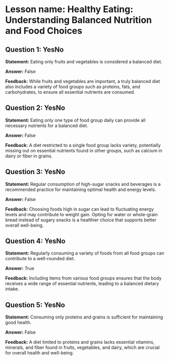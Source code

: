 # Lesson name: Healthy Eating: Understanding Balanced Nutrition and Food Choices

## Question 1: YesNo

**Statement:** Eating only fruits and vegetables is considered a balanced diet.

**Answer:** False

**Feedback:**
While fruits and vegetables are important, a truly balanced diet also includes a variety of food groups such as proteins, fats, and carbohydrates, to ensure all essential nutrients are consumed.


## Question 2: YesNo

**Statement:** Eating only one type of food group daily can provide all necessary nutrients for a balanced diet.

**Answer:** False

**Feedback:**
A diet restricted to a single food group lacks variety, potentially missing out on essential nutrients found in other groups, such as calcium in dairy or fiber in grains.


## Question 3: YesNo

**Statement:** Regular consumption of high-sugar snacks and beverages is a recommended practice for maintaining optimal health and energy levels.

**Answer:** False

**Feedback:**
Choosing foods high in sugar can lead to fluctuating energy levels and may contribute to weight gain. Opting for water or whole-grain bread instead of sugary snacks is a healthier choice that supports better overall well-being.


## Question 4: YesNo

**Statement:** Regularly consuming a variety of foods from all food groups can contribute to a well-rounded diet.

**Answer:** True

**Feedback:**
Including items from various food groups ensures that the body receives a wide range of essential nutrients, leading to a balanced dietary intake.


## Question 5: YesNo

**Statement:** Consuming only proteins and grains is sufficient for maintaining good health.

**Answer:** False

**Feedback:**
A diet limited to proteins and grains lacks essential vitamins, minerals, and fiber found in fruits, vegetables, and dairy, which are crucial for overall health and well-being.

